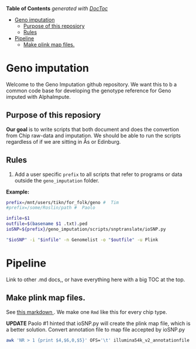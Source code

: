 **Table of Contents**  *generated with [DocToc](http://doctoc.herokuapp.com/)*

- [Geno imputation](#)
	- [Purpose of this reposiory](#)
	- [Rules](#)
- [Pipeline](#)
	- [Make plink map files.](#)

# Geno imputation
Welcome to the Geno Imputation github repository. We want this to b a common code base for developing the genotype reference for Geno imputed with AlphaImpute. 

## Purpose of this reposiory
**Our goal** is to write scripts that both document and does the convertion from Chip raw-data and imputation. We should be able to run the scripts regardless of if we are sitting in Ås or Edinburg.

## Rules
1. Add a user specific `prefix` to all scripts that refer to programs or data outside the `geno_imputation` folder. 

**Example:**

```sh
prefix=/mnt/users/tikn/for_folk/geno #  Tim  
#prefix=/some/Roslin/path #  Paolo 

infile=$1
outfile=$(basename $1 .txt).ped 
ioSNP=${prefix}/geno_imputation/scripts/snptranslate/ioSNP.py

"$ioSNP" -i "$infile" -n Genomelist -o "$outfile" -u Plink
```
# Pipeline
Link to other .md docs,, or have everything here with a big TOC at the top. 
## Make plink map files.
See [this markdown ](https://github.com/timknut/geno_imputation/blob/master/scripts/prepare_plink_map_example.md). We make one `Rmd` like this for every chip type.

**UPDATE** 
Paolo #1 hinted that ioSNP.py will create the plink map file, which is a better solution. 
Convert annotation file to map file accepted by ioSNP.py

```sh
awk 'NR > 1 {print $4,$6,0,$5}' OFS='\t' illumina54k_v2_annotationfile.txt > illumina54k_v2_annotationfile.map
```

